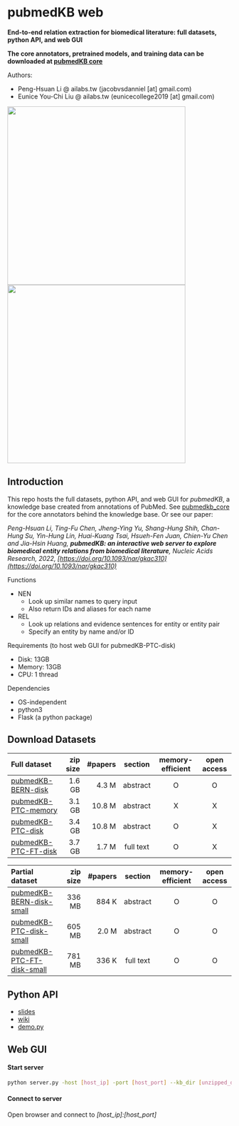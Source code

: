 # pubmedKB web

**End-to-end relation extraction for biomedical literature: full datasets, python API, and web GUI**

**The core annotators, pretrained models, and training data can be downloaded at [pubmedKB core](https://github.com/jacobvsdanniel/pubmedkb_core)**

Authors:
- Peng-Hsuan Li @ ailabs.tw (jacobvsdanniel [at] gmail.com)
- Eunice You-Chi Liu @ ailabs.tw (eunicecollege2019 [at] gmail.com)

<!-- ![NEN](https://github.com/jacobvsdanniel/pubmedkb_web/blob/main/image_dir/web_nen.png) -->
<!-- ![REL](https://github.com/jacobvsdanniel/pubmedkb_web/blob/main/image_dir/web_rel.png) -->
<img src="https://github.com/jacobvsdanniel/pubmedkb_web/blob/main/image_dir/web_nen.png" width="400"><img src="https://github.com/jacobvsdanniel/pubmedkb_web/blob/main/image_dir/web_rel.png" width="400">

## Introduction

This repo hosts the full datasets, python API, and web GUI for *pubmedKB*, a knowledge base created from annotations of PubMed. See [pubmedkb_core](https://github.com/jacobvsdanniel/pubmedkb_core) for the core annotators behind the knowledge base. Or see our paper:

*Peng-Hsuan Li, Ting-Fu Chen, Jheng-Ying Yu, Shang-Hung Shih, Chan-Hung Su, Yin-Hung Lin, Huai-Kuang Tsai, Hsueh-Fen Juan, Chien-Yu Chen and Jia-Hsin Huang, **pubmedKB: an interactive web server to explore biomedical entity relations from biomedical literature**, Nucleic Acids Research, 2022, [https://doi.org/10.1093/nar/gkac310](https://doi.org/10.1093/nar/gkac310)*

Functions
- NEN
  - Look up similar names to query input
  - Also return IDs and aliases for each name
- REL
  - Look up relations and evidence sentences for entity or entity pair
  - Specify an entity by name and/or ID

Requirements (to host web GUI for pubmedKB-PTC-disk)
  - Disk: 13GB
  - Memory: 13GB
  - CPU: 1 thread

Dependencies
  - OS-independent
  - python3
  - Flask (a python package)

## Download Datasets

| Full dataset | zip size | #papers | section | memory-efficient | open access |
| :-- | --: | --: | :-: | :-: | :-: |
| [pubmedKB-BERN-disk](https://drive.google.com/file/d/1lzQg-Ng4E5M-o4pjy3WVS9aH-JDYaB2p/view?usp=sharing) | 1.6 GB | 4.3 M | abstract | O | O |
| [pubmedKB-PTC-memory](https://drive.google.com/file/d/16QvI9bx-A_hXU0MQIyA9ZqUnGsbZTa1L/view?usp=sharing) | 3.1 GB | 10.8 M | abstract | X | X |
| [pubmedKB-PTC-disk](https://drive.google.com/file/d/10IBsTREtvZQBiaWXEWKPKYfwFBkv7c64/view?usp=sharing) | 3.4 GB | 10.8 M | abstract | O | X |
| [pubmedKB-PTC-FT-disk](https://drive.google.com/file/d/1a-6Vg1SINpZsA4PXsiAnRwZvvJMe0nti/view?usp=sharing) | 3.7 GB | 1.7 M | full text | O | X |

| Partial dataset | zip size | #papers | section | memory-efficient | open access |
| :-- | --: | --: | :-: | :-: | :-: |
| [pubmedKB-BERN-disk-small](https://drive.google.com/file/d/1-kgaI-wK12CWGhgMnPtuARDzOu5tbWT8/view?usp=sharing) | 336 MB | 884 K | abstract | O | O |
| [pubmedKB-PTC-disk-small](https://drive.google.com/file/d/1EnrnGBkbrInu58bkoe9vSn-oRARWtbX0/view?usp=sharing) | 605 MB | 2.0 M | abstract | O | O |
| [pubmedKB-PTC-FT-disk-small](https://drive.google.com/file/d/13Y5JWWAhbWRY5IiUu2D9b0JO31OjxECj/view?usp=sharing) | 781 MB | 336 K | full text | O | O |

## Python API

- [slides](https://github.com/jacobvsdanniel/pubmedkb_web/blob/main/pubmedKB_api.pdf)
- [wiki](https://github.com/jacobvsdanniel/pubmedkb_web/wiki)
- [demo.py](https://github.com/jacobvsdanniel/pubmedkb_web/blob/main/demo.py)

## Web GUI

#### Start server
```bash
python server.py -host [host_ip] -port [host_port] --kb_dir [unzipped_dataset_folder] --kb_type [disk/memory]
```

#### Connect to server

Open browser and connect to *[host_ip]:[host_port]*

